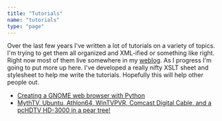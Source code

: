 ```yaml
---
title: "Tutorials"
name: "tutorials"
type: "page"
---
```


Over the last few years I've written a lot of tutorials on a variety
of topics.  I'm trying to get them all organized and XML-ified or something
like right.  Right now most of them live somewhere in my
<a href="/weblog/">weblog</a>.  As I progress I'm going to put more up here.
I've developed a really nifty XSLT sheet and stylesheet to help me write
the tutorials.  Hopefully this will help other people out.

* [Creating a GNOME web browser with Python][pygtk]
* [MythTV, Ubuntu, Athlon64, WinTVPVR, Comcast Digital Cable, and a pcHDTV HD-3000 in a pear tree!][mythtv]

[pygtk]: pygtkmozembed/
[mythtv]: mythTV64/
